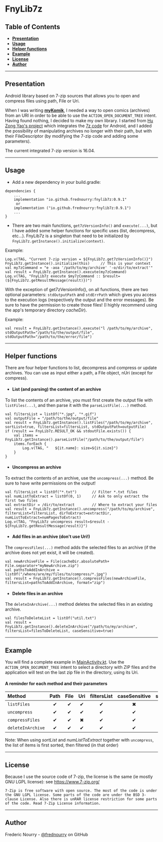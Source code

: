 # FnyLib7z

## Table of Contents

- **[Presentation](#presentation)**
- **[Usage](#usage)**
- **[Helper functions](#helper-functions)**
- **[Example](#example)**
- **[License](#license)**
- **[Author](#author)**

---

## Presentation

Android library based on 7-zip sources that allows you to open and compress files using path, File or Uri.

When I was writing [**myKomik**][1], I needed a way to open comics (archives) from an URI in order to be
able to use the `ACTION_OPEN_DOCUMENT_TREE` intent. Having found nothing, I decided to make my own library.
I started from [Hu Zong Yao's project][2] which integrates the [7z code][3] for Android, and I added
the possibility of manipulating archives no longer with their path, but with their FileDescriptor (by
modifying the 7-zip code and adding some parameters).

The current integrated 7-zip version is 16.04.

---

## Usage

* Add a new dependency in your build.gradle:

```
dependencies {
    ...
    implementation "io.github.frednourry:fnylib7z:0.9.1"
     or
    implementation ("io.github.frednourry:fnylib7z:0.9.1")
    ...
}
```


* There are two main functions, `get7zVersionInfo()` and `execute(...)`, but I have added some helper
  functions for specific uses (list, decompress, etc...). FnyLib7z is a singleton that need to be 
  initialized by `FnyLib7z.getInstance().initialize(context)`.

Example:
```
Log.v(TAG, "Current 7-zip version = ${FnyLib7z.get7zVersionInfo()}")
FnyLib7z.getInstance().initialize(this)     // This is your context
val my7zCommand = "e -aoa '/path/to/my/archive' '-o/dir/to/extract'"
val result = FnyLib7z.getInstance().execute(my7zCommand)
Log.v(TAG, "FnyLib7z execute $my7zCommand :: $result=(${FnyLib7z.getResultMessage(result)})")
```

With the exception of get7zVersionInfo(), on all functions, there are two optional parameters:
`stdOutputPath` and `stdErrPath` which gives you access to the execution logs (respectively the output
and the error messages).
Be sure to have the permission to create those files! (I highly recommend using the app's temporary
directory *cacheDir*).

Example:
```
val result = FnyLib7z.getInstance().execute("l /path/to/my/archive", stdOutputPath="/path/to/the/output/file", stdOutputPath="/path/to/the/error/file")
```

---

## Helper functions

There are four helper functions to list, decompress and compress or update archives. You can use as
input either a path, a File object, nUri (except for compress).

* #### List (and parsing) the content of an archive
To list the contents of an archive, you must first create the output file with `listFiles(...)`, and
then parse it with the `parseListFile(...)` method.
```
val filtersList = listOf("*.jpg", "*.gif")
val outputFile = "/path/to/the/output/file"
val result = FnyLib7z.getInstance().listFiles("/path/to/my/archive", sortList=true, filtersList=filtersList, stdOutputPath=outputFile)
if (result == FnyLib7z.RESULT_OK && stdoutFile.exists()) {
    val items = FnyLib7z.getInstance().parseListFile("/path/to/the/output/file")
    items.forEach {
        Log.v(TAG, "   ${it.name}: size=${it.size}")
    }
}
```

* #### Uncompress an archive
To extract the contents of an archive, use the `uncompress(...)` method. Be sure to have write permissions
on the output!
```
val filtersList = listOf("*.txt")       // Filter *.txt files
val numListToExtract = listOf(0, 1)     // Ask to only extract the first two files
val extractDir = /dir/to/extract        // Where to extract your files
val result = FnyLib7z.getInstance().uncompress("/path/to/my/archive", filtersList=filtersList, dirToExtract=extractDir, numListToExtract=numPagesToExtract)
Log.v(TAG, "FnyLib7z uncompress result=$result - ${FnyLib7z.getResultMessage(result)}")
```

* #### Add files in an archive (don't use Uri!)
The `compressFiles(...)` method adds the selected files to an archive (if the archive does not yet exist,
it will be created).
```
val newArchiveFile = File(cacheDir.absolutePath+ File.separator+"myNewArchive.zip")
val pathsToAddInArchive = listOf("/where/are/my/files/to/compress/*.jpg")
val result = FnyLib7z.getInstance().compressFiles(newArchiveFile, filtersList=pathsToAddInArchive, format="zip")
```

* #### Delete files in an archive
The `deleteInArchive(...)` method deletes the selected files in an existing archive.
```
val filesToDeleteList = listOf("util.txt")
val result = FnyLib7z.getInstance().deleteInArchive("/path/to/my/archive", filtersList=filesToDeleteList, caseSensitive=true)
```

---

## Example
 You will find a complete example in [MainActivity.kt][5]. Use the `ACTION_OPEN_DOCUMENT_TREE` intent 
   to select a directory with ZIP files and the application will test on the last zip file in the directory, using its Uri.

 #### A reminder for each method and their parameters
| Method            | Path | File | Uri | filtersList | caseSensitive| sortList | numListToExtract
| :-                | :-:  |  :-: | :-: | :-:         | :-:          | :-:      | :-:              
| `listFiles`       | ✔    | ✔   |  ✔  | ✔           | ✖            | ✔       | ✖               
| `uncompress`      | ✔    | ✔   |  ✔  | ✔           | ✔            | ✔       | ✔                
| `compressFiles`   | ✔    | ✔   |  ✖  | ✔           | ✔            | ✖       | ✖                
| `deleteInArchive` | ✔    | ✔   |  ✔  | ✔           | ✔            | ✖       | ✖

 Note: When using *sortList* and *numListToExtract* together with `uncompress`, the list of items is first sorted, then filtered (in that order)

---

## License

Because I use the source code of 7-zip, the license is the same (ie mostly GNU LGPL license):
see https://www.7-zip.org/
```
7-Zip is free software with open source. The most of the code is under the GNU LGPL license. Some parts of the code are under the BSD 3-clause License. Also there is unRAR license restriction for some parts of the code. Read 7-Zip License information.
```

---

## Author

Frederic Nourry - [@frednourry][4] on GitHub


[1]: https://github.com/frednourry/myKomik
[2]: https://github.com/hzy3774/AndroidP7zip
[3]: https://www.7-zip.org/
[4]: https://github.com/frednourry
[5]: https://github.com/frednourry/FnyLib7z/blob/main/app/src/main/java/fr/nourry/fnylib7z/MainActivity.kt
